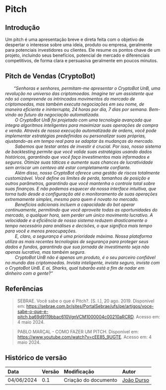 # Pitch

## Introdução
Um pitch é uma apresentação breve e direta feita com o objetivo de despertar o interesse sobre uma ideia, produto ou empresa, geralmente para potenciais investidores ou clientes. Ele resume os pontos chave de um projeto, incluindo seus benefícios, potencial de mercado e diferenciais competitivos, de forma clara e persuasiva geralmente em poucos minutos.

## Pitch de Vendas (CryptoBot)
&nbsp; &nbsp; &nbsp; &nbsp;_“Senhoras e senhores, permitam-me apresentar o CryptoBot UnB, uma revolução no universo das criptomoedas. Imagine ter um assistente que não só compreende os intrincados movimentos do mercado de criptomoedas, mas também executa negociações em seu nome, de maneira eficiente e ininterrupta, 24 horas por dia, 7 dias por semana. Bem-vindo ao futuro da negociação automatizada. 
</br> &nbsp; &nbsp; &nbsp; &nbsp; 
O CryptoBot UnB foi projetado com uma tecnologia avançada que integra algoritmos inteligentes para maximizar suas operações de compra e venda. Através de nossa execução automatizada de ordens, você pode implementar estratégias predefinidas ou personalizar suas próprias, ajustando-as em tempo real para se adaptar às mudanças do mercado.
</br> &nbsp; &nbsp; &nbsp; &nbsp; 
Sabemos que testar antes de investir é crucial. Por isso, nosso sistema de backtesting permite que você valide suas estratégias usando dados históricos, garantindo que você faça investimentos mais informados e seguros. Otimize suas táticas e aumente suas chances de lucratividade sem arriscar um centavo até estar completamente confiante.
</br> &nbsp; &nbsp; &nbsp; &nbsp; 
Além disso, nosso CryptoBot oferece uma gestão de riscos totalmente customizável. Você define os limites de perda, tamanhos de posição e outros parâmetros, garantindo que você mantenha o controle total sobre suas finanças. E não podemos esquecer da nossa interface intuitiva, que torna tudo desde a configuração até o monitoramento de suas operações extremamente simples, mesmo para quem é novato no mercado.
</br> &nbsp; &nbsp; &nbsp; &nbsp;
Benefícios adicionais incluem a capacidade do bot operar continuamente, permitindo que você aproveite todas as oportunidades do mercado, a qualquer hora, sem perder um único movimento lucrativo. A velocidade e a eficiência de nosso sistema reduzem drasticamente o tempo necessário para análises e decisões, o que significa mais tempo para você e menos preocupações. 
</br> &nbsp; &nbsp; &nbsp; &nbsp; 
E, claro, a segurança é uma prioridade máxima. Nossa plataforma utiliza as mais recentes tecnologias de segurança para proteger seus dados e fundos, garantindo que sua jornada de investimento seja não apenas lucrativa, mas também segura. 
</br> &nbsp; &nbsp; &nbsp; &nbsp;
CryptoBot UnB não é apenas um produto, é o seu parceiro confiável no mundo das criptomoedas. Invista inteligente, invista seguro, invista com o CryptoBot UnB. E aí, Sharks, qual tubarão está a fim de nadar em dinheiro
com a gente?”_

## Referências

> SEBRAE. Você sabe o que é Pitch?. [S. l.], 20 ago. 2019. Disponível em: https://sebrae.com.br/sites/PortalSebrae/ufs/pe/artigos/voce-sabe-o-que-e-pitch,ba69d9119bbac610VgnVCM1000004c00210aRCRD. Acesso em: 4 maio 2024.

> PABLO MARÇAL - COMO FAZER UM PITCH. Disponível em: https://www.youtube.com/watch?v=cEE85_9UGTE. Acesso em: 4 maio 2024.

## Histórico de versão

| Data | Versão | Modificação | Autor |
| :- | :- | :- | :- |
| 04/06/2024 | 0.1 | Criação do documento | [João Durso](https://github.com/jvsdurso) | 